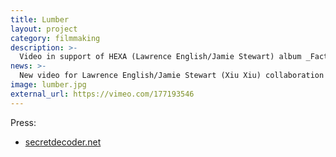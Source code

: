 ```yaml
---
title: Lumber
layout: project
category: filmmaking
description: >-
  Video in support of HEXA (Lawrence English/Jamie Stewart) album _Factory Photographs_ (3 min 22 sec)
news: >-
  New video for Lawrence English/Jamie Stewart (Xiu Xiu) collaboration HEXA, "[Lumber](/lumber/)".
image: lumber.jpg
external_url: https://vimeo.com/177193546
---
```


Press:

- [secretdecoder.net](http://www.secretdecoder.net/video/2016/11/09/video-premiere-hexa-lumber/)
